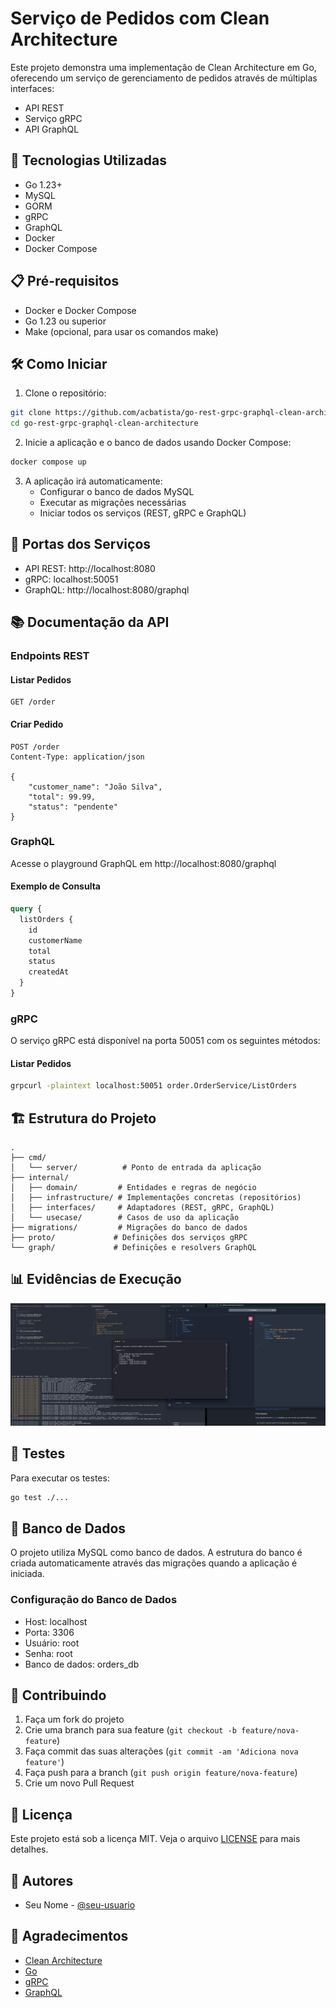 # Serviço de Pedidos com Clean Architecture

Este projeto demonstra uma implementação de Clean Architecture em Go, oferecendo um serviço de gerenciamento de pedidos através de múltiplas interfaces:

- API REST
- Serviço gRPC
- API GraphQL

## 🚀 Tecnologias Utilizadas

- Go 1.23+
- MySQL
- GORM
- gRPC
- GraphQL
- Docker
- Docker Compose

## 📋 Pré-requisitos

- Docker e Docker Compose
- Go 1.23 ou superior
- Make (opcional, para usar os comandos make)

## 🛠️ Como Iniciar

1. Clone o repositório:

```bash
git clone https://github.com/acbatista/go-rest-grpc-graphql-clean-architecture
cd go-rest-grpc-graphql-clean-architecture
```

2. Inicie a aplicação e o banco de dados usando Docker Compose:

```bash
docker compose up
```

3. A aplicação irá automaticamente:
   - Configurar o banco de dados MySQL
   - Executar as migrações necessárias
   - Iniciar todos os serviços (REST, gRPC e GraphQL)

## 📡 Portas dos Serviços

- API REST: http://localhost:8080
- gRPC: localhost:50051
- GraphQL: http://localhost:8080/graphql

## 📚 Documentação da API

### Endpoints REST

#### Listar Pedidos
```http
GET /order
```

#### Criar Pedido
```http
POST /order
Content-Type: application/json

{
    "customer_name": "João Silva",
    "total": 99.99,
    "status": "pendente"
}
```

### GraphQL

Acesse o playground GraphQL em http://localhost:8080/graphql

#### Exemplo de Consulta
```graphql
query {
  listOrders {
    id
    customerName
    total
    status
    createdAt
  }
}
```

### gRPC

O serviço gRPC está disponível na porta 50051 com os seguintes métodos:

#### Listar Pedidos
```bash
grpcurl -plaintext localhost:50051 order.OrderService/ListOrders
```

## 🏗️ Estrutura do Projeto

```
.
├── cmd/
│   └── server/          # Ponto de entrada da aplicação
├── internal/
│   ├── domain/         # Entidades e regras de negócio
│   ├── infrastructure/ # Implementações concretas (repositórios)
│   ├── interfaces/     # Adaptadores (REST, gRPC, GraphQL)
│   └── usecase/        # Casos de uso da aplicação
├── migrations/         # Migrações do banco de dados
├── proto/             # Definições dos serviços gRPC
└── graph/             # Definições e resolvers GraphQL
```

## 📊 Evidências de Execução

![Evidências de Execução](docs/evidencias.png) 


## 🧪 Testes

Para executar os testes:

```bash
go test ./...
```

## 💾 Banco de Dados

O projeto utiliza MySQL como banco de dados. A estrutura do banco é criada automaticamente através das migrações quando a aplicação é iniciada.

### Configuração do Banco de Dados

- Host: localhost
- Porta: 3306
- Usuário: root
- Senha: root
- Banco de dados: orders_db

## 🤝 Contribuindo

1. Faça um fork do projeto
2. Crie uma branch para sua feature (`git checkout -b feature/nova-feature`)
3. Faça commit das suas alterações (`git commit -am 'Adiciona nova feature'`)
4. Faça push para a branch (`git push origin feature/nova-feature`)
5. Crie um novo Pull Request

## 📝 Licença

Este projeto está sob a licença MIT. Veja o arquivo [LICENSE](LICENSE) para mais detalhes.

## 👥 Autores

- Seu Nome - [@seu-usuario](https://github.com/seu-usuario)

## 🙏 Agradecimentos

- [Clean Architecture](https://blog.cleancoder.com/uncle-bob/2012/08/13/the-clean-architecture.html)
- [Go](https://golang.org/)
- [gRPC](https://grpc.io/)
- [GraphQL](https://graphql.org/) 